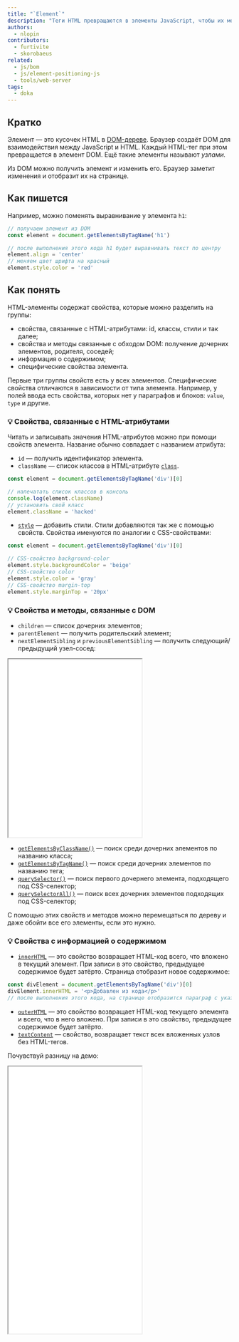 ```yaml
---
title: "`Element`"
description: "Теги HTML превращаются в элементы JavaScript, чтобы их можно было потрогать из кода."
authors:
  - nlopin
contributors:
  - furtivite
  - skorobaeus
related:
  - js/bom
  - js/element-positioning-js
  - tools/web-server
tags:
  - doka
---
```


## Кратко

Элемент — это кусочек HTML в [DOM-дереве](/js/dom/#iz-chego-sostoit-dom). Браузер создаёт DOM для взаимодействия между JavaScript и HTML. Каждый HTML-тег при этом превращается в элемент DOM. Ещё такие элементы называют _узлами._

Из DOM можно получить элемент и изменить его. Браузер заметит изменения и отобразит их на странице.

## Как пишется

Например, можно поменять выравнивание у элемента `h1`:

```js
// получаем элемент из DOM
const element = document.getElementsByTagName('h1')

// после выполнения этого кода h1 будет выравнивать текст по центру
element.align = 'center'
// меняем цвет шрифта на красный
element.style.color = 'red'
```

## Как понять

HTML-элементы содержат свойства, которые можно разделить на группы:

- свойства, связанные с HTML-атрибутами: id, классы, стили и так далее;
- свойства и методы связанные с обходом DOM: получение дочерних элементов, родителя, соседей;
- информация о содержимом;
- специфические свойства элемента.

Первые три группы свойств есть у всех элементов. Специфические свойства отличаются в зависимости от типа элемента. Например, у полей ввода есть свойства, которых нет у параграфов и блоков: `value`, `type` и другие.

### 💡 Свойства, связанные с HTML-атрибутами

Читать и записывать значения HTML-атрибутов можно при помощи свойств элемента. Название обычно совпадает с названием атрибута:

- `id` — получить идентификатор элемента.
- `className` — список классов в HTML-атрибуте [`class`](/html/class/).

```js
const element = document.getElementsByTagName('div')[0]

// напечатать список классов в консоль
console.log(element.className)
// установить свой класс
element.className = 'hacked'
```

- [`style`](/js/element-style/) — добавить стили. Стили добавляются так же с помощью свойств. Свойства именуются по аналогии с CSS-свойствами:

```js
const element = document.getElementsByTagName('div')[0]

// CSS-свойство background-color
element.style.backgroundColor = 'beige'
// CSS-свойство color
element.style.color = 'gray'
// CSS-свойство margin-top
element.style.marginTop = '20px'
```

### 💡 Свойства и методы, связанные с DOM

- `children` — список дочерних элементов;
- `parentElement` — получить родительский элемент;
- `nextElementSibling` и `previousElementSibling` — получить следующий/предыдущий узел-сосед:

<iframe title="Окружение DOM-элементов" src="demos/dom/" height="400"></iframe>

- [`getElementsByClassName()`](/js/getelementsbyclassname/) — поиск среди дочерних элементов по названию класса;
- [`getElementsByTagName()`](/js/getelementsbytagname/) — поиск среди дочерних элементов по названию тега;
- [`querySelector()`](/js/query-selector/) — поиск первого дочернего элемента, подходящего под CSS-селектор;
- [`querySelectorAll()`](/js/query-selector-all/) — поиск всех дочерних элементов подходящих под CSS-селектор;

С помощью этих свойств и методов можно перемещаться по дереву и даже обойти все его элементы, если это нужно.

### 💡 Свойства с информацией о содержимом

- [`innerHTML`](/js/element-innerhtml/) — это свойство возвращает HTML-код всего, что вложено в текущий элемент. При записи в это свойство, предыдущее содержимое будет затёрто. Страница отобразит новое содержимое:

```js
const divElement = document.getElementsByTagName('div')[0]
divElement.innerHTML = '<p>Добавлен из кода</p>'
// после выполнения этого кода, на странице отобразится параграф с указанным текстом
```

- [`outerHTML`](/js/element-outerhtml/) — это свойство возвращает HTML-код текущего элемента и всего, что в него вложено. При записи в это свойство, предыдущее содержимое будет затёрто.
- [`textContent`](/js/element-textcontent/) — свойство, возвращает текст всех вложенных узлов без HTML-тегов.

Почувствуй разницу на демо:

<iframe title="Содержимое DOM-элементов" src="demos/dom-html/" height="600"></iframe>
